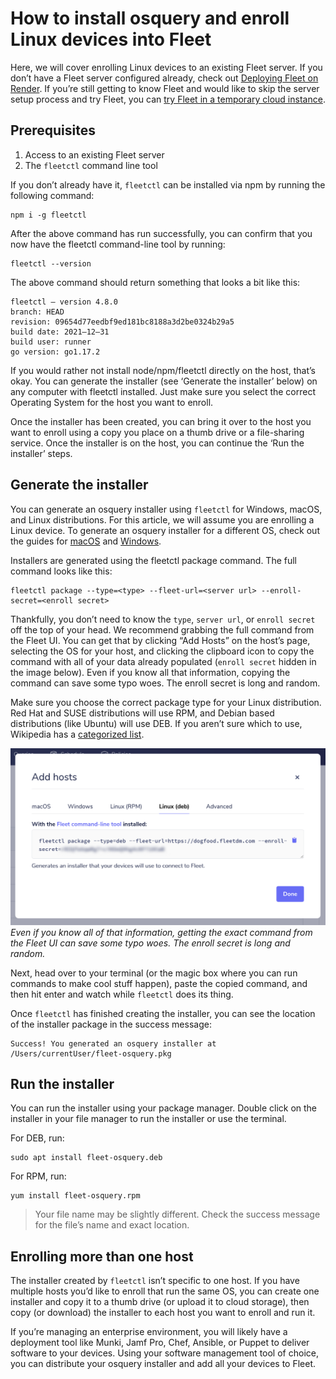 # How to install osquery and enroll Linux devices into Fleet

Here, we will cover enrolling Linux devices to an existing Fleet server. If you don’t have a Fleet
server configured already, check out [Deploying Fleet on Render](https://fleetdm.com/deploy/deploying-fleet-on-render). If you’re still getting to know
Fleet
and would like to skip the server setup process and try Fleet, you can [try Fleet in a temporary cloud instance](https://fleetdm.com/try-fleet/register).

## Prerequisites

1. Access to an existing Fleet server
2. The `fleetctl` command line tool

If you don’t already have it, `fleetctl` can be installed via npm by running the following command:

```
npm i -g fleetctl
```

After the above command has run successfully, you can confirm that you now have the fleetctl command-line tool by running:

```
fleetctl --version
```

The above command should return something that looks a bit like this:

```
fleetctl — version 4.8.0
branch: HEAD
revision: 09654d77eedbf9ed181bc8188a3d2be0324b29a5
build date: 2021–12–31
build user: runner
go version: go1.17.2
```

If you would rather not install node/npm/fleetctl directly on the host, that’s okay. You can generate the installer (see ‘Generate the installer’ below) on any computer with fleetctl installed. Just make sure you select the correct Operating System for the host you want to enroll.

Once the installer has been created, you can bring it over to the host you want to enroll using a copy you place on a thumb drive or a file-sharing service. Once the installer is on the host, you can continue the ‘Run the installer’ steps.

## Generate the installer

You can generate an osquery installer using `fleetctl` for Windows, macOS, and Linux distributions. For this article, we will assume you are enrolling a Linux device. To generate an osquery installer for a different OS, check out the guides for [macOS](https://fleetdm.com//guides/how-to-install-osquery-and-enroll-macos-devices-into-fleet) and [Windows](https://fleetdm.com//guides/how-to-install-osquery-and-enroll-windows-devices-into-fleet).

Installers are generated using the fleetctl package command. The full command looks like this:

```
fleetctl package --type=<type> --fleet-url=<server url> --enroll-secret=<enroll secret>
```

Thankfully, you don’t need to know the `type`, `server url`, or `enroll secret` off the top of your head. We recommend grabbing the full command from the Fleet UI. You can get that by clicking “Add Hosts” on the host’s page, selecting the OS for your host, and clicking the clipboard icon to copy the command with all of your data already populated (`enroll secret` hidden in the image below). Even if you know all that information, copying the command can save some typo woes. The enroll secret is long and random.

Make sure you choose the correct package type for your Linux distribution. Red Hat and SUSE distributions will use RPM, and Debian based distributions (like Ubuntu) will use DEB. If you aren’t sure which to use, Wikipedia has a [categorized list](https://en.wikipedia.org/wiki/List_of_Linux_distributions).


![Add hosts](../website/assets/images/articles/install-osquery-and-enroll-linux-devices-into-fleet-1-700x393@2x.png)
*Even if you know all of that information, getting the exact command from the Fleet UI can save some typo woes. The enroll secret is long and random.*

Next, head over to your terminal (or the magic box where you can run commands to make cool stuff happen), paste the copied command, and then hit enter and watch while `fleetctl` does its thing.

Once `fleetctl` has finished creating the installer, you can see the location of the installer package in the success message:

```
Success! You generated an osquery installer at /Users/currentUser/fleet-osquery.pkg
```

## Run the installer

You can run the installer using your package manager. Double click on the installer in your file manager to run the installer or use the terminal.

For DEB, run:

```
sudo apt install fleet-osquery.deb
```

For RPM, run:

```
yum install fleet-osquery.rpm
```

> Your file name may be slightly different. Check the success message for the file’s name and exact location.

## Enrolling more than one host

The installer created by `fleetctl` isn’t specific to one host. If you have multiple hosts you’d like to enroll that run the same OS, you can create one installer and copy it to a thumb drive (or upload it to cloud storage), then copy (or download) the installer to each host you want to enroll and run it.

If you’re managing an enterprise environment, you will likely have a deployment tool like Munki, Jamf Pro, Chef, Ansible, or Puppet to deliver software to your devices. Using your software management tool of choice, you can distribute your osquery installer and add all your devices to Fleet.

<meta name="category" value="guides">
<meta name="authorFullName" value="Kathy Satterlee">
<meta name="authorGitHubUsername" value="ksatter">
<meta name="publishedOn" value="2022-03-19">
<meta name="articleTitle" value="How to install osquery and enroll Linux devices into Fleet">
<meta name="articleImageUrl" value="../website/assets/images/articles/install-osquery-and-enroll-linux-devices-into-fleet-cover-1600x900@2x.jpg">
